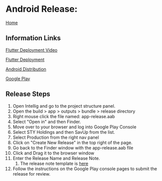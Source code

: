 # Android Release:

[Home](https://github.com/sty-holdings/savup/blob/main/README.md)

## Information Links
[Flutter Deployment Video](https://youtube.com/watch?v=ieOdT-p603Y)

[Flutter Deployment](docs.flutter.dev/deployment/android)

[Android Distribution](developer.android.com/distribute)

[Google Play](https://play.google.com/console)

## Release Steps
1. Open Intellig and go to the project structure panel.
2. Open the build > app > outputs > bundle > release directory
3. Right mouse click the file named: app-release.aab
4. Select "Open in" and then Finder.
5. Move over to your browser and log into Google Play Console
6. Select STY Holdings and then SavUp from the list.
7. Select Production from the right nav panel
8. Click on "Create New Release" in the top right of the page.
9. Go back to the Finder window with the app-release.aab file
10. Click and Drag it to the browser window
11. Enter the Release Name and Release Note.
    1. The release note template is [here](https://www.notion.so/Release-Note-Template-5aebe02338554623b860498cd9b5c31d)
12. Follow the instructions on the Google Play console pages to submit the release for review.

